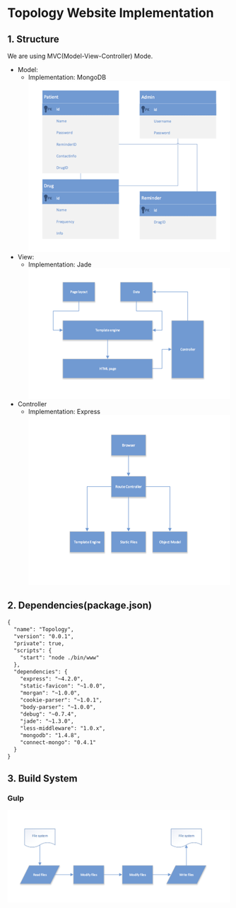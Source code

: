 # Topology Website Implementation

## 1. Structure

We are using MVC(Model-View-Controller) Mode.

- Model:
	- Implementation: MongoDB
	![model](./Model.png)
- View:
	- Implementation: Jade
	![view](./View.png)
- Controller
	- Implementation: Express
	![controller](./Controller.png)

## 2. Dependencies(package.json)

```
{
  "name": "Topology",
  "version": "0.0.1",
  "private": true,
  "scripts": {
    "start": "node ./bin/www"
  },
  "dependencies": {
    "express": "~4.2.0",
    "static-favicon": "~1.0.0",
    "morgan": "~1.0.0",
    "cookie-parser": "~1.0.1",
    "body-parser": "~1.0.0",
    "debug": "~0.7.4",
    "jade": "~1.3.0",
    "less-middleware": "1.0.x",
    "mongodb": "1.4.8",
    "connect-mongo": "0.4.1"
  }
}
```

## 3. Build System

### Gulp

![gulp](./Gulp.png)